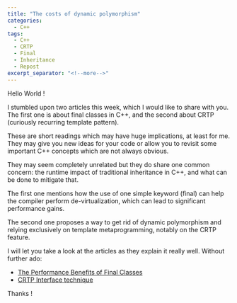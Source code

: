 ```yaml
---
title: "The costs of dynamic polymorphism"
categories:
  - C++
tags:
  - C++
  - CRTP
  - Final
  - Inheritance
  - Repost
excerpt_separator: "<!--more-->"
---
```


Hello World !

I stumbled upon two articles this week, which I would like to share with you. The first one is about final classes in C++, and the second about CRTP (curiously recurring template pattern).

These are short readings which may have huge implications, at least for me. They may give you new ideas for your code or allow you to revisit some important C++ concepts which are not always obvious.

<!--more-->

They may seem completely unrelated but they do share one common concern: the runtime impact of traditional inheritance in C++, and what can be done to mitigate that.

The first one mentions how the use of one simple keyword (final) can help the compiler perform de-virtualization, which can lead to significant performance gains.

The second one proposes a way to get rid of dynamic polymorphism and relying exclusively on template metaprogramming, notably on the CRTP feature.

I will let you take a look at the articles as they explain it really well. Without further ado:


- [The Performance Benefits of Final Classes](https://devblogs.microsoft.com/cppblog/the-performance-benefits-of-final-classes/) 
- [CRTP Interface technique](https://www.foonathan.net/2021/10/crtp-interface/)

Thanks !